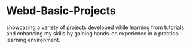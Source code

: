 # Webd-Basic-Projects
showcasing a variety of projects developed while learning from tutorials and enhancing my skills by gaining hands-on experience in a practical learning environment.
